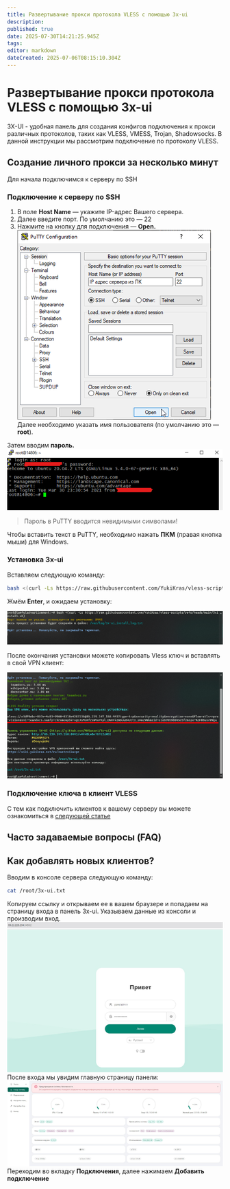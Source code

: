 ```yaml
---
title: Развертывание прокси протокола VLESS с помощью 3x-ui
description: 
published: true
date: 2025-07-30T14:21:25.945Z
tags: 
editor: markdown
dateCreated: 2025-07-06T08:15:10.304Z
---
```


# Развертывание прокси протокола VLESS с помощью 3x-ui

3X-UI - удобная панель для создания конфигов подключения к прокси различных протоколов, таких как VLESS, VMESS, Trojan, Shadowsocks. В данной инструкции мы рассмотрим подключение по протоколу VLESS.

## Создание личного прокси за несколько минут

Для начала подключимся к серверу по SSH

### Подключение к серверу по SSH

1. В поле **Host Name** — укажите IP-адрес Вашего сервера.
2. Далее введите порт. По умолчанию это — 22
3. Нажмите на кнопку для подключения — **Open.**
![putty_sopx8qrdn5.png](/ssh-sftp/putty_sopx8qrdn5.png)
Далее необходимо указать имя пользователя (по умолчанию это — **root**).

Затем вводим **пароль.**
![image.jpg](/ssh-sftp/image.jpg)
> Пароль в PuTTY вводится невидимыми символами!

Чтобы вставить текст в PuTTY, необходимо нажать **ПКМ** (правая кнопка мыши) для Windows.

### Установка 3x-ui

Вставляем следующую команду:

``` bash
bash <(curl -Ls https://raw.githubusercontent.com/YukiKras/vless-scripts/refs/heads/main/3xinstall.sh)
```
Жмём **Enter**, и ожидаем установку:

![windowsterminal_lzu8me9zvy.png](/3xui/windowsterminal_lzu8me9zvy.png)

После окончания установки можете копировать Vless ключ и вставлять в свой VPN клиент:

![ely1uerdvx.png](/3xui/ely1uerdvx.png)

### Подключение ключа в клиент VLESS

С тем как подключить клиентов к вашему серверу вы можете ознакомиться в [следующей статье](https://wiki.yukikras.net/ru/nastroikavpn)

## Часто задаваемые вопросы (FAQ)

## Как добавлять новых клиентов?
Вводим в консоле сервера следующую команду:

``` bash
cat /root/3x-ui.txt
```

Копируем ссылку и открываем ее в вашем браузере и попадаем на страницу входа в панель 3x-ui. Указываем данные из консоли и производим вход.
![image(4).png](/3xui/image(4).png)
После входа мы увидим главную страницу панели:
![image(5).png](/3xui/image(5).png)
Переходим во вкладку **Подключения**, далее нажимаем **Добавить подключение**